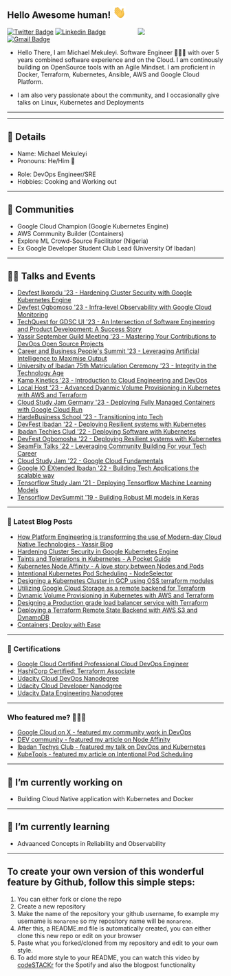 <!-- <img src="https://raw.githubusercontent.com/adefemi171/adefemi171/master/DevOpsTalk.png" alt=""> -->

<h2> Hello Awesome human! <img src="https://raw.githubusercontent.com/ABSphreak/ABSphreak/master/gifs/Hi.gif" width="30px"></h2>

<img align='right' src="https://raw.githubusercontent.com/monarene/monarene/master/fineBoy.jpeg" width='200"'>

[![Twitter Badge](https://img.shields.io/badge/-@monnarene-1ca0f1?style=flat-square&labelColor=1ca0f1&logo=twitter&logoColor=white&link=https://twitter.com/monnarene)](https://twitter.com/monnarene) [![Linkedin Badge](https://img.shields.io/badge/-MichaelMekuleyi-blue?style=flat-square&logo=Linkedin&logoColor=white&link=https://www.linkedin.com/in/harshkumarkhatri/)](https://www.linkedin.com/in/monarene/) [![Gmail Badge](https://img.shields.io/badge/-mekuleyimichael@gmail.com-c14438?style=flat-square&logo=Gmail&logoColor=white&link=mailto:mekuleyimichael@gmail.com)](mailto:mekuleyimichael@gmail.com)

- Hello There, I am Michael Mekuleyi. Software Engineer 🧑🏾‍💻 with over 5 years combined software experience and on the Cloud. I am continously building on OpenSource tools with an Agile Mindset. I am proficient in Docker, Terraform, Kubernetes, Ansible, AWS and Google Cloud Platform. 

- I am also very passionate about the community, and I occasionally give talks on Linux, Kubernetes and Deployments

---


    
---

## 💬 Details
- Name: Michael Mekuleyi
- Pronouns: He/Him :man:
<!-- - Presentations -->
- Role: DevOps Engineer/SRE
- Hobbies: Cooking and Working out

---

## 👯 Communities
- Google Cloud Champion (Google Kubernetes Engine) 
- AWS Community Builder (Containers)
- Explore ML Crowd-Source Facilitator (Nigeria)
- Ex Google Developer Student Club Lead (University Of Ibadan)

---

## 📣📣 Talks and Events
- [Devfest Ikorodu '23 - Hardening Cluster Security with Google Kubernetes Engine](https://docs.google.com/presentation/d/14uNvK-uejuxrn0q4JYW72J0ftXYpehAXOR2_VfEEr30/edit?usp=sharing)
- [Devfest Ogbomoso '23 - Infra-level Observability with Google Cloud Monitoring](https://docs.google.com/presentation/d/1BSeFtx54j5gDGHY6sj6KCP6E6wMEf-L7TdhsFzZxEzE/edit?usp=sharing)
- [TechQuest for GDSC UI '23 - An Intersection of Software Engineering and Product Development: A Success Story](https://docs.google.com/presentation/d/1wzF4OAKM2z6C8uHFBuD1Ww5HGWpMf5m71LbJUbOxoqI/edit?usp=sharing) 
- [Yassir September Guild Meeting '23 - Mastering Your Contributions to DevOps Open Source Projects](https://docs.google.com/presentation/d/1k6-GCMhZ3_iaB45aKRx91qCzMVZWF1_lgO-hR7mMB4o/edit?usp=sharing)
- [Career and Business People's Summit '23 - Leveraging Artificial Intelligence to Maximise Output](https://docs.google.com/presentation/d/1uoTkPCTJSWA5Ff9qw4VOJhjsueJP5BBJiQf8_gPM99Q/edit?usp=sharing)
- [University of Ibadan 75th Matriculation Ceremony '23 - Integrity in the Technology Age](https://docs.google.com/presentation/d/1tJbS51byBowNH33S-E6WGJnZoHe9Cs6eE6er3knod4A/edit?usp=sharing)
- [Kamp Kinetics '23 - Introduction to Cloud Engineering and DevOps](https://docs.google.com/presentation/d/1y3mUVcCZfZ5jpTvokZmulshZvmTVdaCkVMgq73NbtQU/edit?usp=sharing)
- [Local Host '23 - Advanced Dyanmic Volume Provisioning in Kubernetes with AWS and Terraform](https://docs.google.com/presentation/d/1N1lEtOSS3ohQh55iP8Mo6ljO-FFmzUFYtU2S_GrO68o/edit?usp=sharing) 
- [Cloud Study Jam Germany '23 - Deploying Fully Managed Containers with Google Cloud Run](https://docs.google.com/presentation/d/1ojg8ENoAPaSEb2EBrwPr_nH317O9dIoBrvwp9wVGXXg/edit?usp=sharing) 
- [HardeBusiness School '23 - Transitioning into Tech](https://docs.google.com/presentation/d/1JrAt7t3s-lWyf4FVE4msAPlqfpL-YhEwF3jBy21S1Ic/edit?usp=sharing)
- [DevFest Ibadan '22 - Deploying Resilient systems with Kubernetes](https://docs.google.com/presentation/d/1cxsdARaahp1nTgGs75hNEtTECUplv2F5iFa4rG_ArBM/edit?usp=sharing)
- [Ibadan Techies Clud '22 - Deploying Software with Kubernetes](https://docs.google.com/presentation/d/1mk6D5W5nTiZ3OmjgDtySXu7utk8GW3esx0iUcIvTDwQ/edit?usp=sharing) 
- [DevFest Ogbomosha '22 - Deploying Resilient systems with Kubernetes](https://docs.google.com/presentation/d/1vz6PmYsxGOPfEHzayd3FpYlkvuhisGPRML7GbyFl7Tc/edit?usp=sharing) 
- [SeamFix Talks '22 - Leveraging Community Building For your Tech Career](https://docs.google.com/presentation/d/1m6qigJ6aCsYF8aJTBRB-rwtq2fkQPo3jJ89suBr5HIw/edit?usp=sharing) 
- [Cloud Study Jam '22 - Google Cloud Fundamentals](https://docs.google.com/presentation/d/1eItpi1tR0xew7SWCtENWJRHrYmRTdJdg0Tqg7gql8G4/edit?usp=sharing)
- [Google IO EXtended Ibadan '22 - Building Tech Applications the scalable way](https://docs.google.com/presentation/d/13L1G3DPyK0r6IttO3SMEVJopVMDeTKnhOf1F2h4qN-Y/edit?usp=sharing)
- [Tensorflow Study Jam '21 - Deploying Tensorflow Machine Learning Models](https://docs.google.com/presentation/d/1tNQCxCMPcTJNKRctCGckMD6cPHQ8VHStB8xyeeCDJWQ/edit?usp=sharing)
- [Tensorflow DevSummit '19 - Building Robust Ml models in Keras](https://docs.google.com/presentation/d/1xmn8AVcC574bDKGSN2pGavs2x-tHu67IB8X8Apf3-m0/edit?usp=sharing)

---

### 📕 Latest Blog Posts

<!-- BLOG-POST-LIST:START -->
- [How Platform Engineering is transforming the use of Modern-day Cloud Native Technologies - Yassir Blog](https://medium.com/@Yassirtech/how-platform-engineering-is-transforming-the-use-of-modern-day-cloud-native-technologies-c55e5060c4b4) 
- [Hardening Cluster Security in Google Kubernetes Engine](https://dev.to/monarene/hardening-cluster-security-in-google-kubernetes-engine-3n30)
- [Taints and Tolerations in Kubernetes - A Pocket Guide](https://dev.to/monarene/taints-and-tolerations-in-kubernetes-a-pocket-guide-37jb)
- [Kubernetes Node Affinity - A love story between Nodes and Pods](https://dev.to/monarene/kubernetes-node-affinity-a-love-story-between-nodes-and-pods-2cfg)
- [Intentional Kubernetes Pod Scheduling - NodeSelector](https://dev.to/monarene/intentional-kubernetes-pod-scheduling-nodeselector-3p7i)
- [Designing a Kubernetes Cluster in GCP using OSS terraform modules](https://dev.to/monarene/designing-a-kubernetes-cluster-in-gcp-using-oss-terraform-modules-1m3j)
- [Utilizing Google Cloud Storage as a remote backend for Terraform](https://dev.to/monarene/utilizing-google-cloud-storage-as-a-remote-backend-for-terraform-3ijk)
- [Dynamic Volume Provisioning in Kubernetes with AWS and Terraform](https://dev.to/monarene/dynamic-volume-provisioning-in-kubernetes-with-aws-and-terraform-3m6h)
- [Designing a Production grade load balancer service with Terraform](https://dev.to/monarene/designing-a-production-grade-elastic-load-balancer-service-with-terraform-44n4)
- [Deploying a Terraform Remote State Backend with AWS S3 and DynamoDB](https://hackernoon.com/deploying-a-terraform-remote-state-backend-with-aws-s3-and-dynamodb)
- [Containers; Deploy with Ease](https://medium.com/@mekuleyimichael/containers-deploy-with-ease-6395a0c410c9) 

---

### 📕 Certifications

- [Google Cloud Certified Professional Cloud DevOps Engineer](https://google.accredible.com/8d446064-b2a3-4271-bf8a-744bcbd3a51b)
- [HashiCorp Certified: Terraform Associate](https://www.credly.com/badges/70e008c4-8630-4b53-bbf9-c444de7cd6ef/public_url)
- [Udacity Cloud DevOps Nanodegree](https://graduation.udacity.com/confirm/FLLUGMDT)
- [Udacity Cloud Developer Nanodgree](https://graduation.udacity.com/confirm/AQ9KZG9T)
- [Udacity Data Engineering Nanodgree](https://graduation.udacity.com/confirm/3JDEE36T) 

---

### Who featured me? 🥳🫢🤩 
- [Google Cloud on X - featured my community work in DevOps](https://x.com/GoogleCloudTech/status/1707772472555184132?s=20)
- [DEV community - featured my article on Node Affinity](https://x.com/ThePracticalDev/status/1698615635524063464?s=20)
- [Ibadan Techys Club - featured my talk on DevOps and Kubernetes](https://x.com/badtechys/status/1593867536466165760?s=20)
- [KubeTools - featured my article on Intentional Pod Scheduling](https://x.com/kubetools/status/1686711111679127552?s=20)

---

## 🔭 I’m currently working on
- Building Cloud Native application with Kubernetes and Docker

---

## 🌱 I’m currently learning
- Advaanced Concepts in Reliability and Observability


---


## To create your own version of this wonderful feature by Github, follow this simple steps:

1. You can either fork or clone the repo
2. Create a new repository
3. Make the name of the repository your github username, fo example my username is `monarene` so my repository name will be `monarene`.
4. After this, a README.md file is automatically created, you can either clone this new repo or edit on your browser
5. Paste what you forked/cloned from my repository and edit to your own style.
5. To add more style to your README, you can watch this video by [codeSTACKr](https://www.youtube.com/watch?v=n6d4KHSKqGk) for the Spotify and also the blogpost functionality
